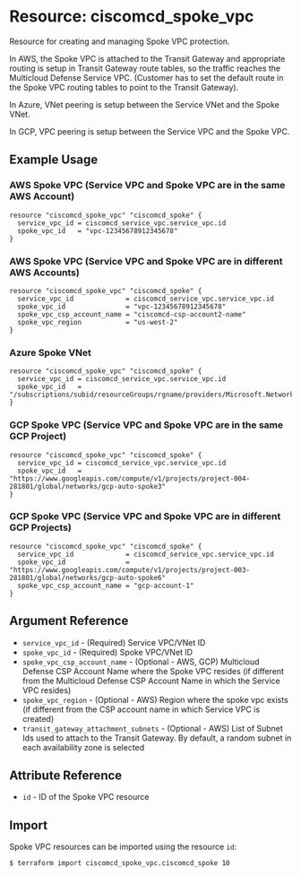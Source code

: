 # Resource: ciscomcd_spoke_vpc
Resource for creating and managing Spoke VPC protection.

In AWS, the Spoke VPC is attached to the Transit Gateway and appropriate routing is setup in Transit Gateway route tables, so the traffic reaches the Multicloud Defense Service VPC. (Customer has to set the default route in the Spoke VPC routing tables to point to the Transit Gateway).

In Azure, VNet peering is setup between the Service VNet and the Spoke VNet.

In GCP, VPC peering is setup between the Service VPC and the Spoke VPC.

## Example Usage

### AWS Spoke VPC (Service VPC and Spoke VPC are in the same AWS Account)
```hcl
resource "ciscomcd_spoke_vpc" "ciscomcd_spoke" {
  service_vpc_id = ciscomcd_service_vpc.service_vpc.id
  spoke_vpc_id   = "vpc-12345678912345678"
}
```

### AWS Spoke VPC (Service VPC and Spoke VPC are in different AWS Accounts)
```hcl
resource "ciscomcd_spoke_vpc" "ciscomcd_spoke" {
  service_vpc_id             = ciscomcd_service_vpc.service_vpc.id
  spoke_vpc_id               = "vpc-12345678912345678"
  spoke_vpc_csp_account_name = "ciscomcd-csp-account2-name"
  spoke_vpc_region           = "us-west-2"
}
```

### Azure Spoke VNet
```hcl
resource "ciscomcd_spoke_vpc" "ciscomcd_spoke" {
  service_vpc_id = ciscomcd_service_vpc.service_vpc.id
  spoke_vpc_id   = "/subscriptions/subid/resourceGroups/rgname/providers/Microsoft.Network/virtualNetworks/spoke1"
}
```

### GCP Spoke VPC (Service VPC and Spoke VPC are in the same GCP Project)
```hcl
resource "ciscomcd_spoke_vpc" "ciscomcd_spoke" {
  service_vpc_id = ciscomcd_service_vpc.service_vpc.id
  spoke_vpc_id   = "https://www.googleapis.com/compute/v1/projects/project-004-281801/global/networks/gcp-auto-spoke3"
}
```

### GCP Spoke VPC (Service VPC and Spoke VPC are in different GCP Projects)
```hcl
resource "ciscomcd_spoke_vpc" "ciscomcd_spoke" {
  service_vpc_id             = ciscomcd_service_vpc.service_vpc.id
  spoke_vpc_id               = "https://www.googleapis.com/compute/v1/projects/project-003-281801/global/networks/gcp-auto-spoke6"
  spoke_vpc_csp_account_name = "gcp-account-1"
}
```

## Argument Reference
* `service_vpc_id` - (Required) Service VPC/VNet ID
* `spoke_vpc_id` - (Required) Spoke VPC/VNet ID
* `spoke_vpc_csp_account_name` - (Optional - AWS, GCP) Multicloud Defense CSP Account Name where the Spoke VPC resides (if different from the Multicloud Defense CSP Account Name in which the Service VPC resides)
* `spoke_vpc_region` - (Optional - AWS) Region where the spoke vpc exists (if different from the CSP account name in which Service VPC is created)
* `transit_gateway_attachment_subnets` - (Optional - AWS) List of Subnet Ids used to attach to the Transit Gateway. By default, a random subnet in each availability zone is selected

## Attribute Reference
* `id` - ID of the Spoke VPC resource

## Import
Spoke VPC resources can be imported using the resource `id`:

```hcl
$ terraform import ciscomcd_spoke_vpc.ciscomcd_spoke 10
```